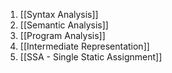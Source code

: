 1. [[Syntax Analysis]]
2. [[Semantic Analysis]]
3. [[Program Analysis]]
4. [[Intermediate Representation]]
5. [[SSA - Single Static Assignment]]

